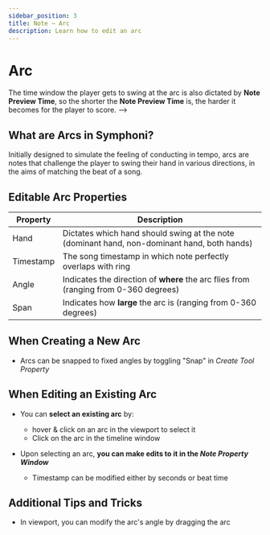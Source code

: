 ```yaml
---
sidebar_position: 3
title: Note — Arc
description: Learn how to edit an arc
---
```


# Arc

<!-- 
## Arc Preview Time Window
The Arc Preview Time Window refers to the amount of time the arc stays in view within the viewport before it overlaps with the ring. The Arc Preview Time Window is exactly equivalent to the **Note Preview Time** dictated in the Setup tab. The longer the **Note Preview Time**, the slower the note.. and the shorter the **Note Preview Time**, the faster the note flies towards the ring. -->

The time window the player gets to swing at the arc is also dictated by **Note Preview Time**, so the shorter the **Note Preview Time** is, the harder it becomes for the player to score. -->

## What are Arcs in Symphoni?
Initially designed to simulate the feeling of conducting in tempo, arcs are notes that challenge the player to swing their hand in various directions, in the aims of matching the beat of a song.

## Editable Arc Properties

| Property      | Description                                                                                 |
|---------------|---------------------------------------------------------------------------------------------|
| Hand          | Dictates which hand should swing at the note (dominant hand, non-dominant hand, both hands) |
| Timestamp     | The song timestamp in which note perfectly overlaps with ring                               |
| Angle         | Indicates the direction of **where** the arc flies from (ranging from 0-360 degrees)        |
| Span          | Indicates how **large** the arc is (ranging from 0-360 degrees)                             |

## When Creating a New Arc
- Arcs can be snapped to fixed angles by toggling "Snap" in _Create Tool Property_

## When Editing an Existing Arc
- You can **select an existing arc** by:

  - hover & click on an arc in the viewport to select it
  - Click on the arc in the timeline window
- Upon selecting an arc, **you can make edits to it in the _Note Property Window_**
  - Timestamp can be modified either by seconds or beat time

## Additional Tips and Tricks
- In viewport, you can modify the arc's angle by dragging the arc
